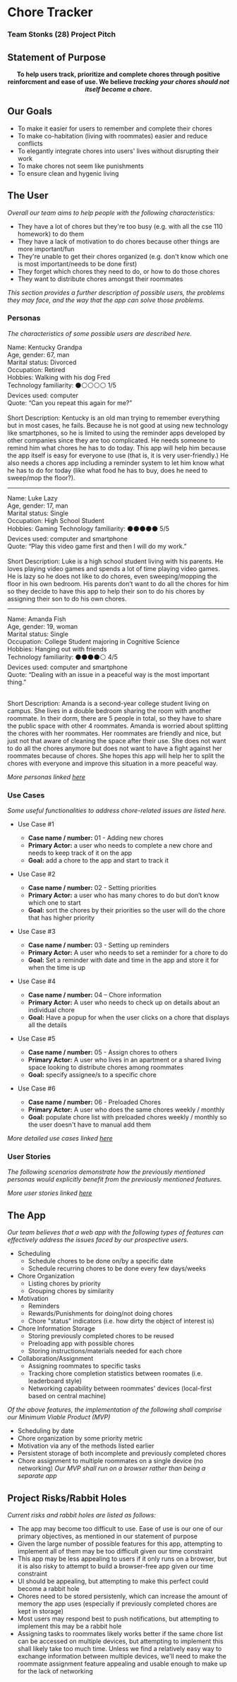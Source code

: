 # Chore Tracker
### Team Stonks (28) Project Pitch

## Statement of Purpose

<div align="center"><strong>To help users track, prioritize and complete chores through positive reinforcment and ease of use. We believe <em>tracking your chores should not itself become a chore</em>.</strong></div>

## Our Goals

- To make it easier for users to remember and complete their chores
- To make co-habitation (living with roommates) easier and reduce conflicts
- To elegantly integrate chores into users' lives without disrupting their work
- To make chores not seem like punishments
- To ensure clean and hygenic living

## The User

*Overall our team aims to help people with the following characteristics:*
- They have a lot of chores but they're too busy (e.g. with all the cse 110 homework) to do them
- They have a lack of motivation to do chores because other things are more important/fun
- They're unable to get their chores organized (e.g. don't know which one is most important/needs to be done first)
- They forget which chores they need to do, or how to do those chores
- They want to distribute chores amongst their roommates

*This section provides a further description of possible users, the problems they may face, and the way that the app can solve those problems.*

### Personas
*The characteristics of some possible users are described here.*

Name: Kentucky Grandpa <br>
Age, gender: 67, man<br>
Marital status: Divorced<br>
Occupation: Retired<br>
Hobbies: Walking with his dog Fred<br>
Technology familiarity: ⚫⚪⚪⚪⚪ 1/5 <br>
Devices used: computer<br>
Quote: “Can you repeat this again for me?”<br>
<br>
Short Description: Kentucky is an old man trying to remember everything but in most cases, he fails. Because he is not good at using new technology like smartphones, so he is limited to using the reminder apps developed by other companies since they are too complicated. He needs someone to remind him what chores he has to do today. This app will help him because the app itself is easy for everyone to use (that is, it is very user-friendly.) He also needs a chores app including a reminder system to let him know what he has to do for today (like what food he has to buy, does he need to sweep/mop the floor?). 

<hr>

Name: Luke Lazy <br>
Age, gender: 17, man <br>
Marital status: Single<br>
Occupation: High School Student<br>
Hobbies: Gaming
Technology familiarity: ⚫⚫⚫⚫⚫ 5/5  <br>
Devices used: computer and smartphone <br>
Quote: “Play this video game first and then I will do my work.” <br>
<br>
Short Description: Luke is a high school student living with his parents. He loves playing video games and spends a lot of time playing video games. He is lazy so he does not like to do chores, even sweeping/mopping the floor in his own bedroom. His parents don’t want to do all the chores for him so they decide to have this app to help their son to do his chores by assigning their son to do his own chores. <br>

<hr>

Name: Amanda Fish <br>
Age, gender: 19, woman <br>
Marital status: Single <br>
Occupation: College Student majoring in Cognitive Science <br>
Hobbies: Hanging out with friends <br>
Technology familiarity: ⚫⚫⚫⚫⚪ 4/5 <br>
Devices used: computer and smartphone <br>
Quote: “Dealing with an issue in a peaceful way is the most important thing.” <br>
<br>

Short Description: Amanda is a second-year college student living on campus. She lives in a double bedroom sharing the room with another roommate. In their dorm, there are 5 people in total, so they have to share the public space with other 4 roommates. Amanda is worried about splitting the chores with her roommates. Her roommates are friendly and nice, but just not that aware of cleaning the space after their use. She does not want to do all the chores anymore but does not want to have a fight against her roommates because of chores. She hopes this app will help her to split the chores with everyone and improve this situation in a more peaceful way.  <br>

*More personas linked [here](../users/personas.md)*

### Use Cases
*Some useful functionalities to address chore-related issues are listed here.*

- Use Case #1
  - **Case name / number:** 01 - Adding new chores
  - **Primary Actor:** a user who needs to complete a new chore and needs to keep track of it on the app
  - **Goal:** add a chore to the app and start to track it

- Use Case #2
  - **Case name / number:** 02 - Setting priorities
  - **Primary Actor:** a user who has many chores to do but don’t know which one to start
  - **Goal:** sort the chores by their priorities so the user will do the chore that has higher priority

- Use Case #3
  - **Case name / number:** 03 - Setting up reminders
  - **Primary Actor:** A user who needs to set a reminder for a chore to do
  - **Goal:**  Set a reminder with date and time in the app and store it for when the time is up

- Use Case #4
  - **Case name / number:** 04 – Chore information
  - **Primary Actor:** A user who needs to check up on details about an individual chore
  - **Goal:** Have a popup for when the user clicks on a chore that displays all the details

- Use Case #5
  - **Case name / number:** 05 - Assign chores to others
  - **Primary Actor:** A user who lives in an apartment or a shared living space looking to distribute chores among roommates  
  - **Goal:** specify assignee/s to a specific chore 

- Use Case #6
  - **Case name / number:** 06 - Preloaded Chores
  - **Primary Actor:** A user who does the same chores weekly / monthly
  - **Goal:** populate chore list with preloaded chores weekly / monthly so the user doesn't have to manual add them

*More detailed use cases linked [here](../users/use-cases.md)*

### User Stories
*The following scenarios demonstrate how the previously mentioned personas would explicitly benefit from the previously mentioned features.*

*More user stories linked [here](../users/user-stories.md)*

## The App

*Our team believes that a web app with the following types of features can effectively address the issues faced by our prospective users.*
- Scheduling
  - Schedule chores to be done on/by a specific date
  - Schedule recurring chores to be done every few days/weeks
- Chore Organization
  - Listing chores by priority
  - Grouping chores by similarity
- Motivation
  - Reminders
  - Rewards/Punishments for doing/not doing chores
  - Chore "status" indicators (i.e. how dirty the object of interest is)
- Chore Information Storage
  - Storing previously completed chores to be reused
  - Preloading app with possible chores
  - Storing instructions/materials needed for each chore
- Collaboration/Assignment
  - Assigning roommates to specific tasks
  - Tracking chore completion statistics between roomates (i.e. leaderboard style)
  - Networking capability between roommates' devices (local-first based on central machine)

*Of the above features, the implementation of the following shall comprise our Minimum Viable Product (MVP)*
- Scheduling by date
- Chore organization by some priority metric
- Motivation via any of the methods listed earlier
- Persistent storage of both incomplete and previously completed chores
- Chore assignment to multiple roommates on a single device (no networking)
*Our MVP shall run on a browser rather than being a separate app*

## Project Risks/Rabbit Holes

*Current risks and rabbit holes are listed as follows:*
- The app may become too difficult to use. Ease of use is our one of our primary objectives, as mentioned in our statement of purpose
- Given the large number of possible features for this app, attempting to implement all of them may be too difficult given our time constraint
- This app may be less appealing to users if it only runs on a browser, but it is also risky to attempt to build a browser-free app given our time constraint
- UI should be appealing, but attempting to make this perfect could become a rabbit hole
- Chores need to be stored persistenly, which can increase the amount of memory the app uses (especially if previously completed chores are kept in storage)
- Most users may respond best to push notifications, but attempting to implement this may be a rabbit hole
- Assigning tasks to roommates likely works better if the same chore list can be accessed on multiple devices, but attempting to implement this shall likely take too much time. Unless we find a relatively easy way to exchange information between multiple devices, we'll need to make the roommate assignment feature appealing and usable enough to make up for the lack of networking
